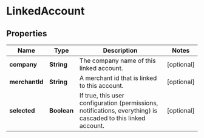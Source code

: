 
# LinkedAccount

## Properties
Name | Type | Description | Notes
------------ | ------------- | ------------- | -------------
**company** | **String** | The company name of this linked account. |  [optional]
**merchantId** | **String** | A merchant id that is linked to this account. |  [optional]
**selected** | **Boolean** | If true, this user configuration (permissions, notifications, everything) is cascaded to this linked account. |  [optional]



